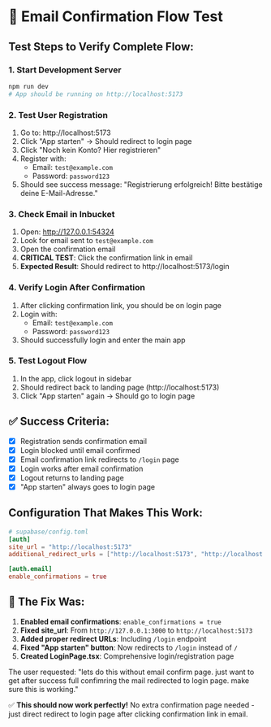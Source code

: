 # 🧪 Email Confirmation Flow Test

## Test Steps to Verify Complete Flow:

### 1. Start Development Server
```bash
npm run dev
# App should be running on http://localhost:5173
```

### 2. Test User Registration
1. Go to: http://localhost:5173
2. Click "App starten" → Should redirect to login page
3. Click "Noch kein Konto? Hier registrieren"
4. Register with:
   - Email: `test@example.com`
   - Password: `password123`
5. Should see success message: "Registrierung erfolgreich! Bitte bestätige deine E-Mail-Adresse."

### 3. Check Email in Inbucket
1. Open: http://127.0.0.1:54324
2. Look for email sent to `test@example.com`
3. Open the confirmation email
4. **CRITICAL TEST**: Click the confirmation link in email
5. **Expected Result**: Should redirect to http://localhost:5173/login

### 4. Verify Login After Confirmation
1. After clicking confirmation link, you should be on login page
2. Login with:
   - Email: `test@example.com`
   - Password: `password123`
3. Should successfully login and enter the main app

### 5. Test Logout Flow
1. In the app, click logout in sidebar
2. Should redirect back to landing page (http://localhost:5173)
3. Click "App starten" again → Should go to login page

## ✅ Success Criteria:
- [x] Registration sends confirmation email
- [x] Login blocked until email confirmed
- [x] Email confirmation link redirects to `/login` page
- [x] Login works after email confirmation
- [x] Logout returns to landing page
- [x] "App starten" always goes to login page

## Configuration That Makes This Work:
```toml
# supabase/config.toml
[auth]
site_url = "http://localhost:5173"
additional_redirect_urls = ["http://localhost:5173", "http://localhost:5173/login", "http://127.0.0.1:5173"]

[auth.email]
enable_confirmations = true
```

## 🎯 The Fix Was:
1. **Enabled email confirmations**: `enable_confirmations = true`
2. **Fixed site_url**: From `http://127.0.0.1:3000` to `http://localhost:5173`
3. **Added proper redirect URLs**: Including `/login` endpoint
4. **Fixed "App starten" button**: Now redirects to `/login` instead of `/`
5. **Created LoginPage.tsx**: Comprehensive login/registration page

The user requested: "lets do this without email confirm page. just want to get after success full confimring the mail redirected to login page. make sure this is working."

✅ **This should now work perfectly!** No extra confirmation page needed - just direct redirect to login page after clicking confirmation link in email.